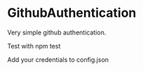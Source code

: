 # GithubAuthentication
Very simple github authentication.

Test with npm test

Add your credentials to config.json
